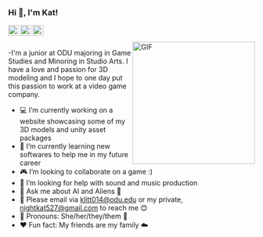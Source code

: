 ### Hi 👋, I'm Kat!

<a href="https://www.instagram.com/nightkat527/">
  <img align="left" alt="Kat's Instagram" width="22px" src="https://cdn.jsdelivr.net/npm/simple-icons@v3/icons/instagram.svg" />
</a>
<a href="https://discordapp.com/users/nightkat527#3022">
  <img align="left" alt="Personal Website" width="22px" src="https://cdn.jsdelivr.net/npm/simple-icons@v3/icons/discord.svg" />
</a>
<a href="https://twitter.com/NIGHTMAREKAT">
  <img align="left" alt="Kat's Twitter" width="22px" src="https://cdn.jsdelivr.net/npm/simple-icons@7.7.0/icons/twitter.svg" />
</a>

<br />
<br />

<img align="right" alt="GIF" width="250" height="250" src="https://media.giphy.com/media/clffiicvvmhXrYaAs8/giphy.gif" />

-I'm a junior at ODU majoring in Game Studies and Minoring in Studio Arts. I have a love and passion for 3D modeling and I hope to one day put this passion to work at a video game company. 

- 💻 I’m currently working on a website showcasing some of my 3D models and unity asset packages
- 🎈 I’m currently learning new softwares to help me in my future career
- 🎮 I’m looking to collaborate on a game :)
- 🎹 I’m looking for help with sound and music production
- 💬 Ask me about AI and Aliens 🍄
- 💌 Please email via klitt014@odu.edu or my private, nightkat527@gmail.com to reach me 😊
- 🌸 Pronouns: She/her/they/them 🍓
- ❤️ Fun fact: My friends are my family ☁️
